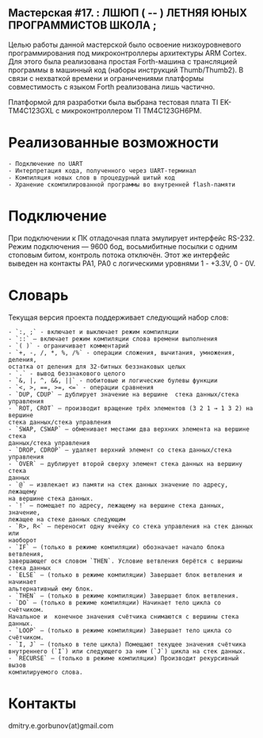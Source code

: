 Мастерская #17. : ЛШЮП ( -- ) ЛЕТНЯЯ ЮНЫХ ПРОГРАММИСТОВ ШКОЛА ;
---------------------------------------------------------------

Целью работы данной мастерской было освоение низкоуровневого программирования под
микроконтроллеры архитектуры ARM Cortex. Для этого была реализована простая
Forth-машина с трансляцией программы в машинный код (наборы инструкций Thumb/Thumb2).
В связи с нехваткой времени и ограничениями платформы совместимость с языком Forth
реализована лишь частично.

Платформой для разработки была выбрана тестовая плата TI EK-TM4C123GXL с
микроконтроллером TI TM4C123GH6PM. 

Реализованные возможности
=========================

	- Подключение по UART
	- Интерпретация кода, полученного через UART-терминал
	- Компиляция новых слов в процедурный шитый код
	- Хранение скомпилированной программы во внутренней flash-памяти

Подключение
===========

При подключении к ПК отладочная плата эмулирует интерфейс RS-232. Режим подключения — 9600 бод, восьмибитные посылки с одним стоповым битом, контроль потока отключён. Этот же интерфейс выведен на контакты PA1, PA0 c логическими уровнями 1 - +3.3V, 0 - 0V. 

Словарь
=======

Текущая версия проекта поддерживает следующий набор слов:

	- `:, ;` - включает и выключает режим компиляции
	- `::` – включает режим компиляции слова времени выполнения
	- `( )` - ограничивает комментарий
	- `+, -, /, *, %, /%` - операции сложения, вычитания, умножения, деления,
	остатка от деления для 32-битных беззнаковых целых
	- `.` - вывод беззнакового целого
	- `&, |, ^, &&, ||` - побитовые и логические булевы функции
	- `<, >, ==, >=, <=` - операции сравнения
	- `DUP, CDUP` — дублирует значение на вершине  стека данных/стека управления
	- `ROT, CROT` – производит вращение трёх элементов (3 2 1 → 1 3 2) на вершине
	стека данных/стека управления
	- `SWAP, CSWAP` – обменивает местами два верхних элемента на вершине стека
	данных/стека управления
	- `DROP, CDROP` – удаляет верхний элемент со стека данных/стека управления
	- `OVER` — дублирует второй сверху элемент стека данных на вершину стека
	данных
	- `@` – извлекает из памяти на стек данных значение по адресу, лежащему
	на вершине стека данных.
	- `!` – помещает по адресу, лежащему на вершине стека данных, значение,
	лежащее на стеке данных следующим
	- `R>, R<` – переносит одну ячейку со стека управления на стек данных или
	наоборот
	- `IF` – (только в режиме компиляции) обозначает начало блока ветвления,
	завершающег ося словом `THEN`. Условие ветвления берётся с вершины стека данных
	- `ELSE` — (только в режиме компиляции) Завершает блок ветвления и начинает
	альтернативный ему блок.
	- `THEN` – (только в режиме компиляции) Завершает блок ветвления.
	- `DO` – (только в режиме компиляции) Начинает тело цикла со счётчиком.
	Начальное и  конечное значения счётчика снимаются с вершины стека данных.
	- `LOOP` – (только в режиме компиляции) Завершает тело цикла со счётчиком.
	- `I, J` – (только в теле цикла) Помещают текущее значения счётчика
	внутреннего (`I`) или следующего за ним (`J`) цикла на стек данных.
	- `RECURSE` – (только в режиме компиляции) Производит рекурсивный вызов
	компилируемого слова.

Контакты
========
dmitry.e.gorbunov(at)gmail.com
